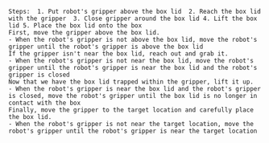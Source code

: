 
    Steps:  1. Put robot's gripper above the box lid  2. Reach the box lid with the gripper  3. Close gripper around the box lid 4. Lift the box lid 5. Place the box lid onto the box
    First, move the gripper above the box lid.
    - When the robot's gripper is not above the box lid, move the robot's gripper until the robot's gripper is above the box lid
    If the gripper isn't near the box lid, reach out and grab it.
    - When the robot's gripper is not near the box lid, move the robot's gripper until the robot's gripper is near the box lid and the robot's gripper is closed
    Now that we have the box lid trapped within the gripper, lift it up.
    - When the robot's gripper is near the box lid and the robot's gripper is closed, move the robot's gripper until the box lid is no longer in contact with the box
    Finally, move the gripper to the target location and carefully place the box lid. 
    - When the robot's gripper is not near the target location, move the robot's gripper until the robot's gripper is near the target location